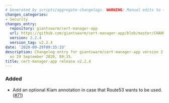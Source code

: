 ```yaml
---
# Generated by scripts/aggregate-changelogs. WARNING: Manual edits to this files will be overwritten.
changes_categories:
- Security
changes_entry:
  repository: giantswarm/cert-manager-app
  url: https://github.com/giantswarm/cert-manager-app/blob/master/CHANGELOG.md#224---2020-09-29
  version: 2.2.4
  version_tag: v2.2.4
date: '2020-09-29T09:35:33'
description: Changelog entry for giantswarm/cert-manager-app version 2.2.4, published
  on 29 September 2020, 09:35.
title: cert-manager-app release v2.2.4
---
```


### Added
- Add an optional Kiam annotation in case that Route53 wants to be used. ([#71](https://github.com/giantswarm/cert-manager-app/pull/71))
